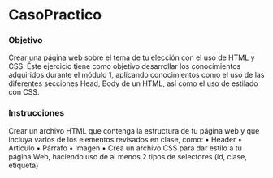 # CasoPractico

### Objetivo
Crear una página web sobre el tema de tu elección con el uso de HTML y CSS. Éste ejercicio tiene como objetivo desarrollar los conocimientos adquiridos durante el módulo 1, aplicando conocimientos como el uso de las diferentes secciones Head, Body de un HTML, así como el uso de estilado con CSS.

### Instrucciones
Crear un archivo HTML que contenga la estructura de tu página web y que incluya varios de los elementos revisados en clase, como:
•	Header
•	Artículo
•	Párrafo
•	Imagen
•	Crea un archivo CSS para dar estilo a tu página Web, haciendo uso de al menos 2 tipos de selectores (id, clase, etiqueta)
